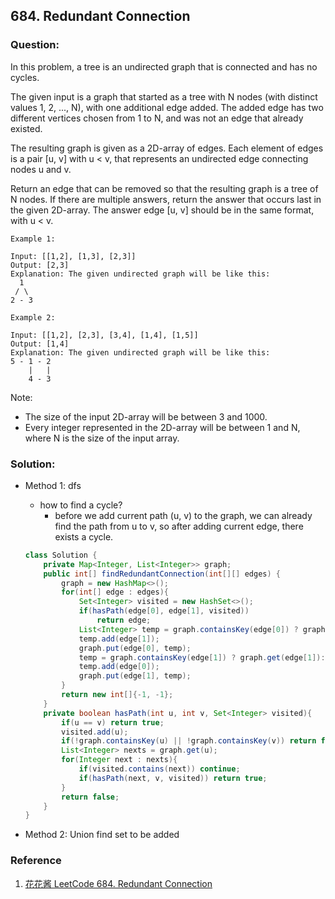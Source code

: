 ## 684. Redundant Connection

### Question:
 In this problem, a tree is an undirected graph that is connected and has no cycles.

The given input is a graph that started as a tree with N nodes (with distinct values 1, 2, ..., N), with one additional edge added. The added edge has two different vertices chosen from 1 to N, and was not an edge that already existed.

The resulting graph is given as a 2D-array of edges. Each element of edges is a pair [u, v] with u < v, that represents an undirected edge connecting nodes u and v.

Return an edge that can be removed so that the resulting graph is a tree of N nodes. If there are multiple answers, return the answer that occurs last in the given 2D-array. The answer edge [u, v] should be in the same format, with u < v.

```
Example 1:

Input: [[1,2], [1,3], [2,3]]
Output: [2,3]
Explanation: The given undirected graph will be like this:
  1
 / \
2 - 3

Example 2:

Input: [[1,2], [2,3], [3,4], [1,4], [1,5]]
Output: [1,4]
Explanation: The given undirected graph will be like this:
5 - 1 - 2
    |   |
    4 - 3
```

Note:
* The size of the input 2D-array will be between 3 and 1000.
* Every integer represented in the 2D-array will be between 1 and N, where N is the size of the input array.

### Solution:
* Method 1: dfs
    * how to find a cycle?
        * before we add current path (u, v) to the graph, we can already find the path from u to v, so after adding current edge, there exists a cycle.
    ```Java
    class Solution {
        private Map<Integer, List<Integer>> graph;
        public int[] findRedundantConnection(int[][] edges) {
            graph = new HashMap<>();
            for(int[] edge : edges){
                Set<Integer> visited = new HashSet<>();
                if(hasPath(edge[0], edge[1], visited))
                    return edge;
                List<Integer> temp = graph.containsKey(edge[0]) ? graph.get(edge[0]): new ArrayList<>();
                temp.add(edge[1]);
                graph.put(edge[0], temp);
                temp = graph.containsKey(edge[1]) ? graph.get(edge[1]): new ArrayList<>();
                temp.add(edge[0]);
                graph.put(edge[1], temp);
            }
            return new int[]{-1, -1};
        }
        private boolean hasPath(int u, int v, Set<Integer> visited){
            if(u == v) return true;
            visited.add(u);
            if(!graph.containsKey(u) || !graph.containsKey(v)) return false;
            List<Integer> nexts = graph.get(u);
            for(Integer next : nexts){
                if(visited.contains(next)) continue;
                if(hasPath(next, v, visited)) return true;
            }
            return false;
        }
    }
    ```

* Method 2: Union find set to be added

### Reference
1. [花花酱 LeetCode 684. Redundant Connection](http://zxi.mytechroad.com/blog/tree/leetcode-684-redundant-connection/)